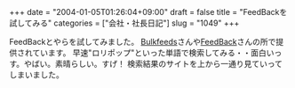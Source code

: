 +++
date = "2004-01-05T01:26:04+09:00"
draft = false
title = "FeedBackを試してみる"
categories = ["会社・社長日記"]
slug = "1049"
+++

FeedBackとやらを試してみました。
<a href="http://bulkfeeds.net/">Bulkfeeds</a>さんや<a href="http://naoya.dyndns.org/feedback/">FeedBack</a>さんの所で提供されています。
早速"ロリポップ"といった単語で検索してみる・・面白いっす。やばい。素晴らしい。すげ！
検索結果のサイトを上から一通り見ていってしまいました。
